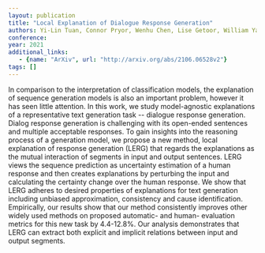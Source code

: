 ```yaml
---
layout: publication
title: "Local Explanation of Dialogue Response Generation"
authors: Yi-Lin Tuan, Connor Pryor, Wenhu Chen, Lise Getoor, William Yang Wang
conference: 
year: 2021
additional_links: 
   - {name: "ArXiv", url: "http://arxiv.org/abs/2106.06528v2"}
tags: []
---
```

In comparison to the interpretation of classification models, the explanation
of sequence generation models is also an important problem, however it has seen
little attention. In this work, we study model-agnostic explanations of a
representative text generation task -- dialogue response generation. Dialog
response generation is challenging with its open-ended sentences and multiple
acceptable responses. To gain insights into the reasoning process of a
generation model, we propose a new method, local explanation of response
generation (LERG) that regards the explanations as the mutual interaction of
segments in input and output sentences. LERG views the sequence prediction as
uncertainty estimation of a human response and then creates explanations by
perturbing the input and calculating the certainty change over the human
response. We show that LERG adheres to desired properties of explanations for
text generation including unbiased approximation, consistency and cause
identification. Empirically, our results show that our method consistently
improves other widely used methods on proposed automatic- and human- evaluation
metrics for this new task by 4.4-12.8%. Our analysis demonstrates that LERG can
extract both explicit and implicit relations between input and output segments.